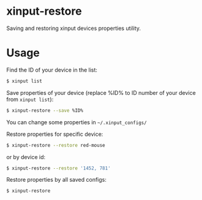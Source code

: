 xinput-restore
==============

Saving and restoring xinput devices properties utility.

Usage
=====

Find the ID of your device in the list:

```bash
$ xinput list
```

Save properties of your device
(replace %ID% to ID number of your device from `xinput list`):

```bash
$ xinput-restore --save %ID%
```

You can change some properties in `~/.xinput_configs/`

Restore properties for specific device:

```bash
$ xinput-restore --restore red-mouse
```
or by device id:
```bash
$ xinput-restore --restore '1452, 781'
```

Restore properties by all saved configs:

```bash
$ xinput-restore
```
